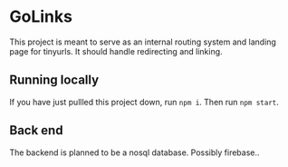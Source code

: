 # GoLinks

This project is meant to serve as an internal routing system and landing page for tinyurls. It should handle redirecting and linking.

## Running locally

If you have just pullled this project down, run `npm i`.
Then run `npm start`.

## Back end

The backend is planned to be a nosql database. Possibly firebase..